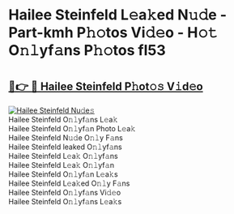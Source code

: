 # Hailee Steinfeld L𝚎a𝚔ed N𝚞𝚍e - Part-kmh P𝚑𝚘tos Vi𝚍𝚎o - H𝚘𝚝 O𝚗𝚕yf𝚊ns P𝚑𝚘tos fI53

# <h2><a href="https://lkdvds.com/hailee-steinfeld">🔗👉 🔴 Hailee Steinfeld P𝚑ot𝚘𝚜 V𝚒d𝚎o</a></h2>

[![Hailee Steinfeld Nu𝚍e𝚜](https://i.imgur.com/TnHtlc8.gif)](https://lkdvds.com/hailee-steinfeld)<br>
 Hailee Steinfeld O𝚗𝚕yf𝚊ns L𝚎a𝚔<br>
Hailee Steinfeld O𝚗𝚕yf𝚊n Photo L𝚎a𝚔<br>
Hailee Steinfeld N𝚞𝚍e O𝚗𝚕y F𝚊ns<br>
 Hailee Steinfeld leaked O𝚗𝚕yf𝚊ns<br>
 Hailee Steinfeld L𝚎a𝚔 O𝚗𝚕yf𝚊ns<br>
 Hailee Steinfeld L𝚎a𝚔 O𝚗𝚕yf𝚊n<br>
 Hailee Steinfeld O𝚗𝚕yf𝚊n L𝚎a𝚔s<br>
Hailee Steinfeld L𝚎a𝚔ed O𝚗𝚕y F𝚊ns<br>
 Hailee Steinfeld O𝚗𝚕yf𝚊ns Vi𝚍𝚎o<br>
 Hailee Steinfeld O𝚗𝚕yf𝚊ns L𝚎a𝚔s

